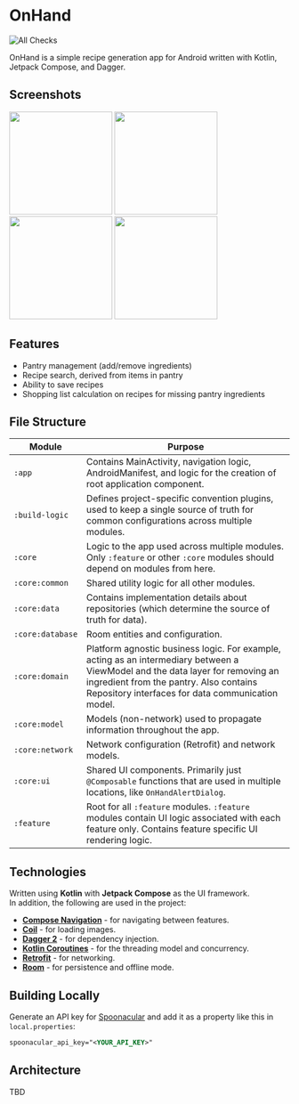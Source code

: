 # OnHand

![All Checks](https://github.com/tboulevard/OnHand/actions/workflows/build.yaml/badge.svg)

OnHand is a simple recipe generation app for Android written with Kotlin, Jetpack Compose, and Dagger.

## Screenshots

<img src="https://github.com/user-attachments/assets/e2098905-0fb6-4a0e-843d-e6acab9bb5e4" width="185"/> 
<img src="https://github.com/user-attachments/assets/4ce6f25e-7750-43f3-aa50-0f50c2301d94" width="185"/>
<img src="https://github.com/user-attachments/assets/47f60471-b38c-42e0-b799-6d7e3cdf0d28" width="185"/>
<img src="https://github.com/user-attachments/assets/e5e5420c-53b6-4c1c-a24b-14e76820a1ef" width="185"/>

## Features

- Pantry management (add/remove ingredients)
- Recipe search, derived from items in pantry
- Ability to save recipes
- Shopping list calculation on recipes for missing pantry ingredients

## File Structure

| Module                |Purpose                  |
|-----------------------|---------------------------|
|	`:app` | Contains MainActivity, navigation logic, AndroidManifest, and logic for the creation of root application component.          |
|	`:build-logic` | Defines project-specific convention plugins, used to keep a single source of truth for common configurations across multiple modules.           |
|	`:core`| Logic to the app used across multiple modules. Only `:feature` or other `:core` modules should depend on modules from here. |
|	`:core:common`| Shared utility logic for all other modules. |
|	`:core:data`| Contains implementation details about repositories (which determine the source of truth for data). |
|	`:core:database`| Room entities and configuration. |
|	`:core:domain`| Platform agnostic business logic. For example, acting as an intermediary between a ViewModel and the data layer for removing an ingredient from the pantry. Also contains Repository interfaces for data communication model. |
|	`:core:model`| Models (non-network) used to propagate information throughout the app. |
|	`:core:network`| Network configuration (Retrofit) and network models. |
|	`:core:ui`| Shared UI components. Primarily just `@Composable` functions that are used in multiple locations, like `OnHandAlertDialog`.|
|	`:feature`| Root for all `:feature` modules. `:feature` modules contain UI logic associated with each feature only. Contains feature specific UI rendering logic. |

## Technologies

Written using  **Kotlin**  with  **Jetpack Compose**  as the UI framework.  
In addition, the following are used in the project:

- [**Compose Navigation**](https://developer.android.com/jetpack/compose/navigation)  - for navigating between features.
- [**Coil**](https://coil-kt.github.io/coil/)  - for loading images.
- [**Dagger 2**](https://dagger.dev/)  - for dependency injection.  
- [**Kotlin Coroutines**](https://kotlinlang.org/docs/coroutines-overview.html)  - for the threading model and concurrency.
- [**Retrofit**](https://square.github.io/retrofit/)  - for networking.
- [**Room**](https://developer.android.com/training/data-storage/room)  - for persistence and offline mode.

## Building Locally

Generate an API key for [Spoonacular](https://rapidapi.com/spoonacular/api/recipe-food-nutrition) and add it as a property like this in `local.properties`:

```xml
spoonacular_api_key="<YOUR_API_KEY>"
```

## Architecture

TBD
